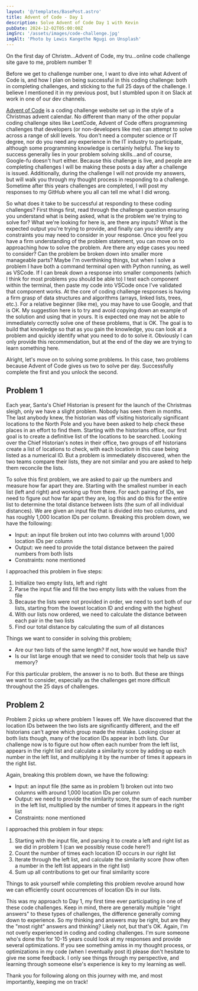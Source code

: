```yaml
---
layout: '@/templates/BasePost.astro'
title: Advent of Code - Day 1
description: Solve Advent of Code Day 1 with Kevin
pubDate: 2024-12-02T05:00:00Z
imgSrc: '/assets/images/code-challenge.jpg'
imgAlt: 'Photo by Lewis Kangethe Ngugi on Unsplash'
---
```


On the first day of Christm...Advent of Code, my tru...online code challenge site gave to me, problem number 1!

Before we get to challenge number one, I want to dive into what Advent of Code is, and how I plan on being successful in this coding challenge: both
in completing challenges, and sticking to the full 25 days of the challenge. I believe I mentioned it in my previous post, but I stumbled upon it on Slack at work in one of our dev channels.

[Advent of Code](https://adventofcode.com/2024/about) is a coding challenge website set up in the style of a Christmas advent calendar. No different than many of the other popular coding challenge sites like LeetCode, Advent of Code offers programming challenges that developers (or non-developers like me) can attempt to solve across a range of skill levels. You don't need a computer science or IT degree, nor do you need any experience in the IT industry to participate, although some programming knowledge is certainly helpful. The key to success generally lies in your problem solving skills...and of course, Google-fu doesn't hurt either. Because this challenge is live, and people are completing challenges I will be making these posts a day after a challenge is issued. Additionally, during the challenge I will not provide my answers, but will walk you through my thought process in responding to a challenge. Sometime after this years challenges are completed, I will post my responses to my GitHub where you all can tell me what I did wrong.

So what does it take to be successful at responding to these coding challenges? First things first, read through the challenge question ensuring you understand what is being asked, what is the problem we're trying to solve for? What we're looking for here is, are there any inputs? What is the expected output you're trying to provide, and finally can you identify any constraints you may need to consider in your response. Once you feel you have a firm understanding of the problem statement, you can move on to approaching how to solve the problem. Are there any edge cases you need to consider? Can the problem be broken down into smaller more manageable parts? Maybe I'm overthinking things, but when I solve a problem I have both a command terminal open with Python running, as well as VSCode. If I can break down a response into smaller components (which I think for most problems you should be able to) I test each component within the terminal, then paste my code into VSCode once I've validated that component works. At the core of coding challenge responses is having a firm grasp of data structures and algorithms (arrays, linked lists, trees, etc.). For a relative beginner (like me), you may have to use Google, and that is OK. My suggestion here is to try and avoid copying down an example of the solution and using that in yours. It is expected one may not be able to immediately correctly solve one of these problems, that is OK. The goal is to build that knowledge so that as you gain the knowledge, you can look at a problem and quickly identify what you need to do to solve it. Obviously I can only provide this recommendation, but at the end of the day we are trying to learn something here.

Alright, let's move on to solving some problems. In this case, two problems because Advent of Code gives us two to solve per day. Successfully complete the first and you unlock the second.

## Problem 1
Each year, Santa's Chief Historian is present for the launch of the Christmas sleigh, only we have a slight problem. Nobody has seen them in months. The last anybody knew, the historian was off visiting historically significant locations to the North Pole and you have been asked to help check these places in an effort to find them. Starting with the historians office, our first goal is to create a definitive list of the locations to be searched. Looking over the Chief Historian's notes in their office, two groups of elf historians create a list of locations to check, with each location in this case being listed as a numerical ID. But a problem is immediately discovered, when the two teams compare their lists, they are not similar and you are asked to help them reconcile the lists.

To solve this first problem, we are asked to pair up the numbers and measure how far apart they are. Starting with the smallest number in each list (left and right) and working up from there. For each pairing of IDs, we need to figure out how far apart they are, log this and do this for the entire list to determine the total distance between lists (the sum of all individual distances). We are given an input file that is divided into two columns, and has roughly 1,000 location IDs per column. Breaking this problem down, we have the following:
- Input: an input file broken out into two columns with around 1,000 location IDs per column
- Output: we need to provide the total distance between the paired numbers from both lists
- Constraints: none mentioned

I approached this problem in five steps:
1. Initialize two empty lists, left and right
2. Parse the input file and fill the two empty lists with the values from the file
3. Because the lists were not provided in order, we need to sort both of our lists, starting from the lowest location ID and ending with the highest
4. With our lists now ordered, we need to calculate the distance between each pair in the two lists
5. Find our total distance by calculating the sum of all distances

Things we want to consider in solving this problem;
- Are our two lists of the same length? If not, how would we handle this?
- Is our list large enough that we need to consider tools that help us save memory?

For this particular problem, the answer is no to both. But these are things we want to consider, especially as the challenges get more difficult throughout the 25 days of challenges.

## Problem 2
Problem 2 picks up where problem 1 leaves off. We have discovered that the location IDs between the two lists are significantly different, and the elf historians can't agree which group made the mistake. Looking closer at both lists though, many of the location IDs appear in both lists. Our challenge now is to figure out how often each number from the left list, appears in the right list and calculate a similarity score by adding up each number in the left list, and multiplying it by the number of times it appears in the right list.

Again, breaking this problem down, we have the following:
- Input: an input file (the same as in problem 1) broken out into two columns with around 1,000 location IDs per column
- Output: we need to provide the similarity score, the sum of each number in the left list, multiplied by the number of times it appears in the right list
- Constraints: none mentioned

I approached this problem in four steps:
1. Starting with the input file, and parsing it to create a left and right list as we did in problem 1 (can we possibly reuse code here?)
2. Count the number of times each location ID occurs in our right list
3. Iterate through the left list, and calculate the similarity score (how often a number in the left list appears in the right list)
4. Sum up all contributions to get our final similarity score

Things to ask yourself while completing this problem revolve around how we can efficiently count occurrences of location IDs in our lists.

This was my approach to Day 1, my first time ever participating in one of these code challenges. Keep in mind, there are generally multiple "right answers" to these types of challenges, the difference generally coming down to experience. So my thinking and answers may be right, but are they the "most right" answers and thinking? Likely not, but that's OK. Again, I'm not overly experienced in coding and coding challenges. I'm sure someone who's done this for 10-15 years could look at my responses and provide several optimizations. If you see something amiss in my thought process, or optimizations in my code (when I eventually post it) please don't hesitate to give me some feedback. I only see things through my perspective, and learning through someone else's experience is key to my learning as well.

Thank you for following along on this journey with me, and most importantly, keeping me on track!